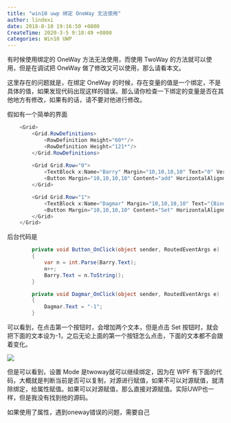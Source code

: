 ```yaml
---
title: "win10 uwp 绑定 OneWay 无法使用"
author: lindexi
date: 2018-8-10 19:16:50 +0800
CreateTime: 2020-3-5 9:18:49 +0800
categories: Win10 UWP
---
```


有时候使用绑定的 OneWay 方法无法使用，而使用 TwoWay 的方法就可以使用，但是在调试把 OneWay 做了修改又可以使用，那么请看本文。

<!--more-->



<!-- csdn -->

这里存在的问题就是，在绑定 OneWay 的时候，存在变量的值是一个绑定，不是具体的值，如果发现代码出现这样的错误。那么请你检查一下绑定的变量是否在其他地方有修改，如果有的话，请不要对他进行修改。

假如有一个简单的界面

```csharp
    <Grid>
        <Grid.RowDefinitions>
            <RowDefinition Height="60*"/>
            <RowDefinition Height="121*"/>
        </Grid.RowDefinitions>
      
        <Grid Grid.Row="0">
            <TextBlock x:Name="Barry" Margin="10,10,10,10" Text="0" VerticalAlignment="Center"></TextBlock>
            <Button Margin="10,10,10,10" Content="add" HorizontalAlignment="Right" Click="Button_OnClick"></Button>
        </Grid>

        <Grid Grid.Row="1">
            <TextBlock x:Name="Dagmar" Margin="10,10,10,10" Text="{Binding Text,ElementName=Barry,Mode=OneWay}" VerticalAlignment="Center"></TextBlock>
            <Button Margin="10,10,10,10" Content="Set" HorizontalAlignment="Right" Click="Dagmar_OnClick"></Button>
        </Grid>
    </Grid>

```
后台代码是

```csharp
        private void Button_OnClick(object sender, RoutedEventArgs e)
        {
            var n = int.Parse(Barry.Text);
            n++;
            Barry.Text = n.ToString();
        }

        private void Dagmar_OnClick(object sender, RoutedEventArgs e)
        {
            Dagmar.Text = "-1";
        }
```

可以看到，在点击第一个按钮时，会增加两个文本，但是点击 Set 按钮时，就会把下面的文本设为-1，之后无论上面的第一个按钮怎么点击，下面的文本都不会跟着变化。

![](http://image.acmx.xyz/34fdad35-5dfe-a75b-2b4b-8c5e313038e2%2F2017%25E5%25B9%25B47%25E6%259C%258824319.gif)

但是可以看到，设置 Mode 是twoway就可以继续绑定，因为在 WPF 有下面的代码，大概就是判断当前是否可以复制，对源进行赋值，如果不可以对源赋值，就清除绑定，给属性赋值。如果可以对源赋值，那么直接对源赋值。实际UWP也一样，但是我没有找到他的源码。

如果使用了属性，遇到oneway错误的问题，需要自己
